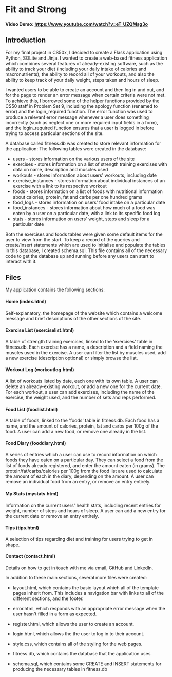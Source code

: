 # Fit and Strong
#### Video Demo: https://www.youtube.com/watch?v=eT_UZQMsg3o

## Introduction

For my final project in CS50x, I decided to create a Flask application using Python, SQLite and Jinja. I wanted to create a web-based fitness application 
which combines several features of already-existing software, such as the ability to track your diet (including your daily intake of calories and 
macronutrients), the ability to record all of your workouts, and also the ability to keep track of your daily weight, steps taken and hours of sleep.

I wanted users to be able to create an account and then log in and out, and for the page to render an error message when certain criteria were not met. To achieve this, I borrowed some of the helper functions provided by the CS50 staff in Problem Set 9, including the apology function (renamed to error) and the login_required function. The error function was used to produce a relevant error message whenever a user does something incorrectly (such as neglect one or more required input fields in a form), and the login_required function ensures that a user is logged in before trying to access particular sections of the site. 

A database called fitness.db was created to store relevant information for the application: The following tables were created in the database:  
- users - stores information on the various users of the site
- exercises - stores information on a list of strength training exercises with data on name, description and muscles used
- workouts - stores information about users' workouts, including date
- exercise_instances - stores information about individual instances of an exercise with a link to its respective workout
- foods - stores information on a list of foods with nutritional information about calories, protein, fat and carbs per one hundred grams
- food_logs - stores information on users' food intake on a particular date
- food_instances - stores information about how much of a food was eaten by a user on a particular date, with a link to its specific food log
- stats - stores information on users' weight, steps and sleep for a particular date

Both the exercises and foods tables were given some default items for the user to view from the start.
To keep a record of the queries and create/insert statements which are used to initialise and populate the tables in this database, I created schema.sql. 
This file contains all of the necessary code to get the database up and running before any users can start to interact with it.

## Files

My application contains the following sections: 

#### Home (index.html)

Self-explanatory, the homepage of the website which contains a welcome message and brief descriptions of the other sections of the site.

#### Exercise List (exerciselist.html)

A table of strength training exercises, linked to the 'exercises' table in fitness.db. Each exercise has a name, a description and a field naming the muscles used in the exercise. A user can filter the list by muscles used, add a new exercise (description optional) or simply browse the list. 

#### Workout Log (workoutlog.html)

A list of workouts listed by date, each one with its own table. A user can delete an already-existing workout, or add a new one for the current date. For each workout, 
a user can add exercises, including the name of the exercise, the weight used, and the number of sets and reps performed.

#### Food List (foodlist.html)

A table of foods, linked to the 'foods' table in fitness.db. Each food has a name, and the amount of calories, protein, fat and carbs per 100g of the food. A user can add a new food, or remove one already in the list.

#### Food Diary (fooddiary.html)

A series of entries which a user can use to record information on which foods they have eaten on a particular day. They can select a food from the list of foods already registered, and enter the amount eaten (in grams). The protein/fat/carbs/calories per 100g from the food list are used to calculate the amount of each in the diary, depending on the amount. A user can remove an individual food from an entry, or remove an entry entirely.

#### My Stats (mystats.html)

Information on the current users' health stats, including recent entries for weight, number of steps and hours of sleep. A user can add a new entry for the current date or remove an entry entirely. 

#### Tips (tips.html)

A selection of tips regarding diet and training for users trying to get in shape.

#### Contact (contact.html)

Details on how to get in touch with me via email, GitHub and LinkedIn.

In addition to these main sections, several more files were created:

- layout.html, which contains the basic layout which all of the template pages inherit from. This includes a navigation bar with links to all of the different sections, and the  footer. 

- error.html, which responds with an appropriate error message when the user hasn't filled in a form as expected.

- register.html, which allows the user to create an account.

- login.html, which allows the the user to log in to their account.

- style.css, which contains all of the styling for the web pages.

- fitness.db, which contains the database that the application uses

- schema.sql, which contains some CREATE and INSERT statements for producing the necessary tables in fitness.db

